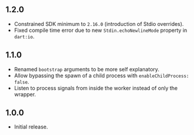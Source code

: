 ## 1.2.0

- Constrained SDK minimum to `2.16.0` (introduction of Stdio overrides).
- Fixed compile time error due to new `Stdin.echoNewlineMode` property in `dart:io`.

## 1.1.0

- Renamed `bootstrap` arguments to be more self explanatory.
- Allow bypassing the spawn of a child process with `enableChildProcess: false`.
- Listen to process signals from inside the worker instead of only the wrapper.

## 1.0.0

- Initial release.
